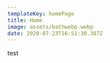 ```yaml
---
templateKey: homePage
title: Home
image: assets/bathwebp.webp
date: 2020-07-23T16:51:30.387Z
---
```

test